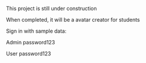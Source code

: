 This project is still under construction

When completed, it will be a avatar creator for students

Sign in with sample data:

Admin
password123

User
password123